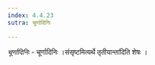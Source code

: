 ```yaml
---
index: 4.4.23
sutra: चूर्णादिनिः

---
```

_चूर्णादिनिः_ - चूर्णादिनिः ।संसृष्टमित्यर्थे तृतीयान्ता॑दिति शेषः । 